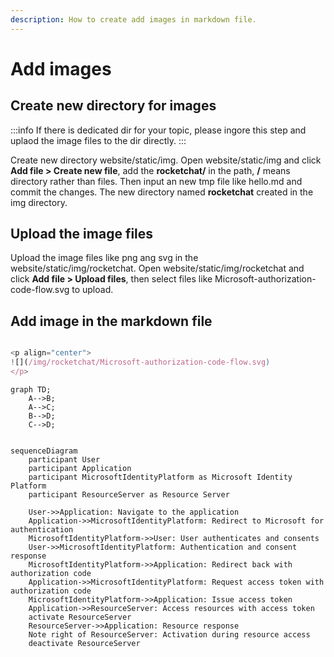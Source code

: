 ```yaml
---
description: How to create add images in markdown file.
---
```


# Add images

## Create new directory for images
:::info
If there is dedicated dir for your topic, please ingore this step and uplaod the image files to the dir directly.
:::

Create new directory website/static/img. Open website/static/img and click **Add file > Create new file**, add the **rocketchat/** in the path, **/** means directory rather than files.
Then input an new tmp file like hello.md and commit the changes. The new directory named **rocketchat** created in the img directory.

## Upload the image files  

Upload the image files like png ang svg in the website/static/img/rocketchat. Open website/static/img/rocketchat and click **Add file > Upload files**, then select files like Microsoft-authorization-code-flow.svg to upload.

## Add image in the markdown file

```js title="website/docs/rocketchat/rocketchat-microsoft-oauth.mdx"

<p align="center">
![](/img/rocketchat/Microsoft-authorization-code-flow.svg)
</p>

```

```mermaid
graph TD;
    A-->B;
    A-->C;
    B-->D;
    C-->D;
```

```mermaid

sequenceDiagram
    participant User
    participant Application
    participant MicrosoftIdentityPlatform as Microsoft Identity Platform
    participant ResourceServer as Resource Server

    User->>Application: Navigate to the application
    Application->>MicrosoftIdentityPlatform: Redirect to Microsoft for authentication
    MicrosoftIdentityPlatform->>User: User authenticates and consents
    User->>MicrosoftIdentityPlatform: Authentication and consent response
    MicrosoftIdentityPlatform->>Application: Redirect back with authorization code
    Application->>MicrosoftIdentityPlatform: Request access token with authorization code
    MicrosoftIdentityPlatform->>Application: Issue access token
    Application->>ResourceServer: Access resources with access token
    activate ResourceServer
    ResourceServer->>Application: Resource response
    Note right of ResourceServer: Activation during resource access
    deactivate ResourceServer

```


